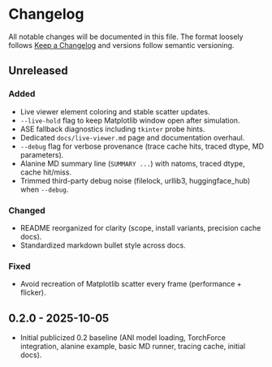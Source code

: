 # Changelog

All notable changes will be documented in this file. The format loosely follows [Keep a Changelog](https://keepachangelog.com/en/1.0.0/) and versions follow semantic versioning.

## Unreleased

### Added

* Live viewer element coloring and stable scatter updates.
* `--live-hold` flag to keep Matplotlib window open after simulation.
* ASE fallback diagnostics including `tkinter` probe hints.
* Dedicated `docs/live-viewer.md` page and documentation overhaul.
* `--debug` flag for verbose provenance (trace cache hits, traced dtype, MD parameters).
* Alanine MD summary line (`SUMMARY ...`) with natoms, traced dtype, cache hit/miss.
* Trimmed third-party debug noise (filelock, urllib3, huggingface_hub) when `--debug`.

### Changed

* README reorganized for clarity (scope, install variants, precision cache docs).
* Standardized markdown bullet style across docs.

### Fixed

* Avoid recreation of Matplotlib scatter every frame (performance + flicker).

## 0.2.0 - 2025-10-05

* Initial publicized 0.2 baseline (ANI model loading, TorchForce integration, alanine example, basic MD runner, tracing cache, initial docs).
